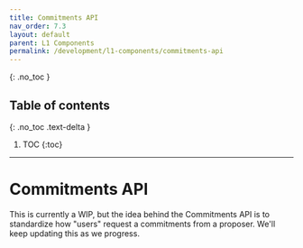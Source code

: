 ```yaml
---
title: Commitments API
nav_order: 7.3
layout: default
parent: L1 Components
permalink: /development/l1-components/commitments-api
---
```


{: .no_toc }

## Table of contents
{: .no_toc .text-delta }

1. TOC
{:toc}

---

# Commitments API
This is currently a WIP, but the idea behind the Commitments API is to standardize how "users" request a commitments from a proposer. We'll keep updating this as we progress.


